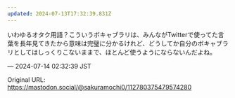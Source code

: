 ```yaml
---
updated: 2024-07-13T17:32:39.831Z
---
```


<p>いわゆるオタク用語？こういうボキャブラリは、みんながTwitterで使ってた言葉を長年見てきたから意味は完璧に分かるけれど、どうしてか自分のボキャブラリとしてはしっくりこないままで、ほとんど使うようにならないんだよね。</p>

&mdash; 2024-07-14 02:32:39 JST

Original URL: https://mastodon.social/@sakuramochi0/112780375479574280
